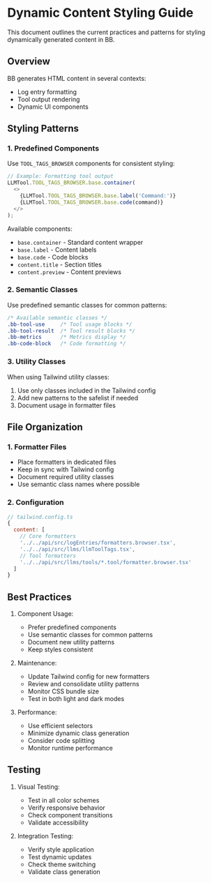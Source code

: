 # Dynamic Content Styling Guide

This document outlines the current practices and patterns for styling dynamically generated content in BB.

## Overview

BB generates HTML content in several contexts:
- Log entry formatting
- Tool output rendering
- Dynamic UI components

## Styling Patterns

### 1. Predefined Components

Use `TOOL_TAGS_BROWSER` components for consistent styling:

```typescript
// Example: Formatting tool output
LLMTool.TOOL_TAGS_BROWSER.base.container(
  <>
    {LLMTool.TOOL_TAGS_BROWSER.base.label('Command:')}
    {LLMTool.TOOL_TAGS_BROWSER.base.code(command)}
  </>
);
```

Available components:
- `base.container` - Standard content wrapper
- `base.label` - Content labels
- `base.code` - Code blocks
- `content.title` - Section titles
- `content.preview` - Content previews

### 2. Semantic Classes

Use predefined semantic classes for common patterns:

```css
/* Available semantic classes */
.bb-tool-use     /* Tool usage blocks */
.bb-tool-result  /* Tool result blocks */
.bb-metrics      /* Metrics display */
.bb-code-block   /* Code formatting */
```

### 3. Utility Classes

When using Tailwind utility classes:
1. Use only classes included in the Tailwind config
2. Add new patterns to the safelist if needed
3. Document usage in formatter files

## File Organization

### 1. Formatter Files
- Place formatters in dedicated files
- Keep in sync with Tailwind config
- Document required utility classes
- Use semantic class names where possible

### 2. Configuration
```js
// tailwind.config.ts
{
  content: [
    // Core formatters
    '../../api/src/logEntries/formatters.browser.tsx',
    '../../api/src/llms/llmToolTags.tsx',
    // Tool formatters
    '../../api/src/llms/tools/*.tool/formatter.browser.tsx'
  ]
}
```

## Best Practices

1. Component Usage:
   - Prefer predefined components
   - Use semantic classes for common patterns
   - Document new utility patterns
   - Keep styles consistent

2. Maintenance:
   - Update Tailwind config for new formatters
   - Review and consolidate utility patterns
   - Monitor CSS bundle size
   - Test in both light and dark modes

3. Performance:
   - Use efficient selectors
   - Minimize dynamic class generation
   - Consider code splitting
   - Monitor runtime performance

## Testing

1. Visual Testing:
   - Test in all color schemes
   - Verify responsive behavior
   - Check component transitions
   - Validate accessibility

2. Integration Testing:
   - Verify style application
   - Test dynamic updates
   - Check theme switching
   - Validate class generation